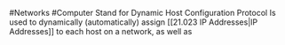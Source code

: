 #Networks #Computer 
Stand for Dynamic Host Configuration Protocol
Is used to dynamically (automatically) assign [[21.023 IP Addresses|IP Addresses]] to each host on a network, as well as 